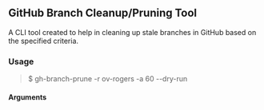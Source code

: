 ## GitHub Branch Cleanup/Pruning Tool

A CLI tool created to help in cleaning up stale branches in GitHub based on the specified criteria.


### Usage
> $ gh-branch-prune -r ov-rogers -a 60 --dry-run

#### Arguments
